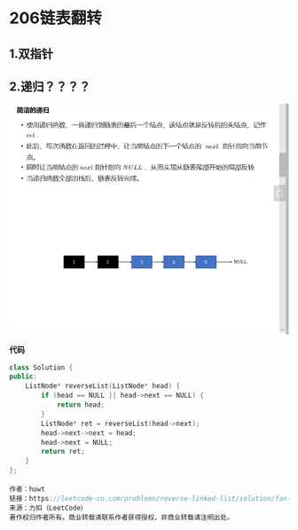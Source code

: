 # 206链表翻转

## 1.双指针

















## 2.递归？？？？



![image-20201209142958326](1209_206Reverse_linklist.assets/image-20201209142958326.png)

**代码**

```c++
class Solution {
public:
    ListNode* reverseList(ListNode* head) {
        if (head == NULL || head->next == NULL) {
            return head;
        }
        ListNode* ret = reverseList(head->next);
        head->next->next = head;
        head->next = NULL;
        return ret;
    }
};

作者：huwt
链接：https://leetcode-cn.com/problems/reverse-linked-list/solution/fan-zhuan-lian-biao-shuang-zhi-zhen-di-gui-yao-mo-/
来源：力扣（LeetCode）
著作权归作者所有。商业转载请联系作者获得授权，非商业转载请注明出处。
```

